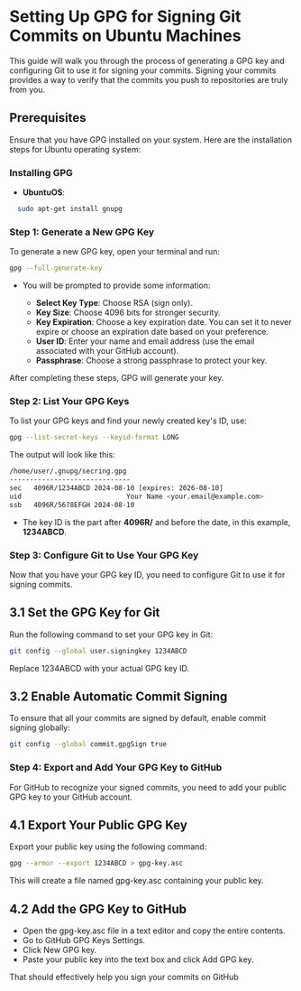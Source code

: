 # Setting Up GPG for Signing Git Commits on Ubuntu Machines

This guide will walk you through the process of generating a GPG key and configuring Git to use it for signing your commits. Signing your commits provides a way to verify that the commits you push to repositories are truly from you.

## Prerequisites

Ensure that you have GPG installed on your system. Here are the installation steps for Ubuntu operating system:

### Installing GPG

- **UbuntuOS**:
```bash
  sudo apt-get install gnupg
```

### Step 1: Generate a New GPG Key

To generate a new GPG key, open your terminal and run:
```bash
gpg --full-generate-key
```
- You will be prompted to provide some information:

    - **Select Key Type**: Choose RSA (sign only).
    - **Key Size**: Choose 4096 bits for stronger security.
    - **Key Expiration**: Choose a key expiration date. You can set it to never expire or choose an expiration date based on your preference.
    - **User ID**: Enter your name and email address (use the email associated with your GitHub account).
    - **Passphrase**: Choose a strong passphrase to protect your key.

After completing these steps, GPG will generate your key.

### Step 2: List Your GPG Keys

To list your GPG keys and find your newly created key's ID, use:
```bash
gpg --list-secret-keys --keyid-format LONG
```

The output will look like this:
```bash
/home/user/.gnupg/secring.gpg
------------------------------
sec   4096R/1234ABCD 2024-08-10 [expires: 2026-08-10]
uid                          Your Name <your.email@example.com>
ssb   4096R/5678EFGH 2024-08-10
```

- The key ID is the part after **4096R/** and before the date, in this example, **1234ABCD**.

### Step 3: Configure Git to Use Your GPG Key

Now that you have your GPG key ID, you need to configure Git to use it for signing commits.

## 3.1 Set the GPG Key for Git

Run the following command to set your GPG key in Git:
```bash
git config --global user.signingkey 1234ABCD
```
Replace 1234ABCD with your actual GPG key ID.

## 3.2 Enable Automatic Commit Signing

To ensure that all your commits are signed by default, enable commit signing globally:
```bash
git config --global commit.gpgSign true
```

### Step 4: Export and Add Your GPG Key to GitHub

For GitHub to recognize your signed commits, you need to add your public GPG key to your GitHub account.
## 4.1 Export Your Public GPG Key

Export your public key using the following command:
```bash
gpg --armor --export 1234ABCD > gpg-key.asc
```
This will create a file named gpg-key.asc containing your public key.
## 4.2 Add the GPG Key to GitHub

   - Open the gpg-key.asc file in a text editor and copy the entire contents.
   - Go to GitHub GPG Keys Settings.
   - Click New GPG key.
   - Paste your public key into the text box and click Add GPG key.

That should effectively help you sign your commits on GitHub